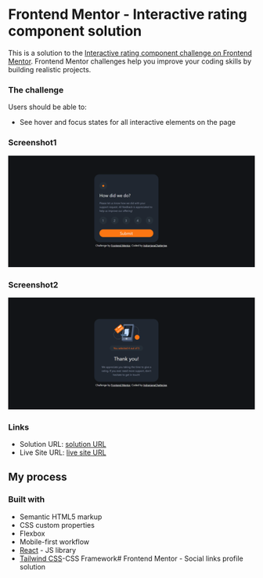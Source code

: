 # Frontend Mentor - Interactive rating component solution


This is a solution to the [Interactive rating component challenge on Frontend Mentor](https://www.frontendmentor.io/challenges/interactive-rating-component-koxpeBUmI). Frontend Mentor challenges help you improve your coding skills by building realistic projects. 



### The challenge

Users should be able to:


- See hover and focus states for all interactive elements on the page

### Screenshot1

![](./card/src/assets/images/screen1.png)

### Screenshot2
![](./card/src/assets/images/screen2.png)





### Links

- Solution URL: [solution URL](https://github.com/IndranjanaChatterjee/Interactive-rating-component)
- Live Site URL: [live site URL](https://interactive-rating-component-rust-eight.vercel.app/)


## My process

### Built with

- Semantic HTML5 markup
- CSS custom properties
- Flexbox
- Mobile-first workflow
- [React](https://reactjs.org/) - JS library
- [Tailwind CSS](https://tailwindcss.com/)-CSS Framework# Frontend Mentor - Social links profile solution

